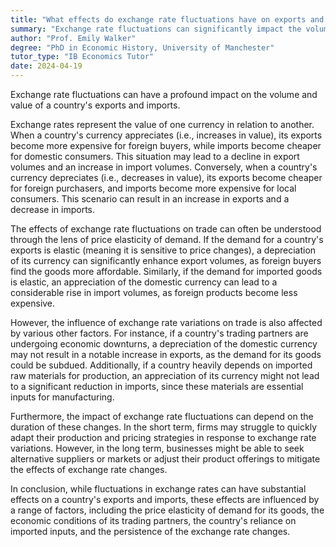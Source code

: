 ```yaml
---
title: "What effects do exchange rate fluctuations have on exports and imports?"
summary: "Exchange rate fluctuations can significantly impact the volume and value of a country's exports and imports."
author: "Prof. Emily Walker"
degree: "PhD in Economic History, University of Manchester"
tutor_type: "IB Economics Tutor"
date: 2024-04-19
---
```


Exchange rate fluctuations can have a profound impact on the volume and value of a country's exports and imports.

Exchange rates represent the value of one currency in relation to another. When a country's currency appreciates (i.e., increases in value), its exports become more expensive for foreign buyers, while imports become cheaper for domestic consumers. This situation may lead to a decline in export volumes and an increase in import volumes. Conversely, when a country's currency depreciates (i.e., decreases in value), its exports become cheaper for foreign purchasers, and imports become more expensive for local consumers. This scenario can result in an increase in exports and a decrease in imports.

The effects of exchange rate fluctuations on trade can often be understood through the lens of price elasticity of demand. If the demand for a country's exports is elastic (meaning it is sensitive to price changes), a depreciation of its currency can significantly enhance export volumes, as foreign buyers find the goods more affordable. Similarly, if the demand for imported goods is elastic, an appreciation of the domestic currency can lead to a considerable rise in import volumes, as foreign products become less expensive.

However, the influence of exchange rate variations on trade is also affected by various other factors. For instance, if a country's trading partners are undergoing economic downturns, a depreciation of the domestic currency may not result in a notable increase in exports, as the demand for its goods could be subdued. Additionally, if a country heavily depends on imported raw materials for production, an appreciation of its currency might not lead to a significant reduction in imports, since these materials are essential inputs for manufacturing.

Furthermore, the impact of exchange rate fluctuations can depend on the duration of these changes. In the short term, firms may struggle to quickly adapt their production and pricing strategies in response to exchange rate variations. However, in the long term, businesses might be able to seek alternative suppliers or markets or adjust their product offerings to mitigate the effects of exchange rate changes.

In conclusion, while fluctuations in exchange rates can have substantial effects on a country's exports and imports, these effects are influenced by a range of factors, including the price elasticity of demand for its goods, the economic conditions of its trading partners, the country's reliance on imported inputs, and the persistence of the exchange rate changes.
    